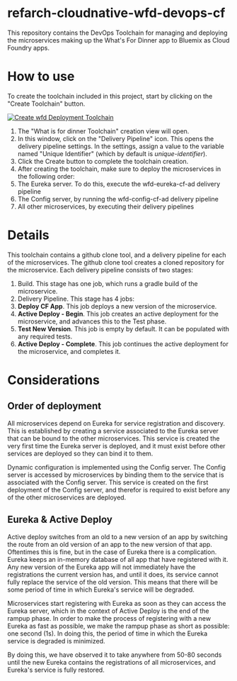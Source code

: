 # refarch-cloudnative-wfd-devops-cf

This repository contains the DevOps Toolchain for managing and deploying the microservices making up the What's For Dinner app to Bluemix as Cloud Foundry apps.

# How to use

To create the toolchain included in this project, start by clicking on the "Create Toolchain" button.

[![Create wfd Deployment Toolchain](https://new-console.ng.bluemix.net/devops/graphics/create_toolchain_button.png)](https://new-console.ng.bluemix.net/devops/setup/deploy/?repository=https%3A//github.com/ibm-cloud-architecture/refarch-cloudnative-wfd-devops-cf)

1. The "What is for dinner Toolchain" creation view will open. 
2. In this window, click on the "Delivery Pipeline" icon. This opens the delivery pipeline settings. In the settings, assign a value to the variable named "Unique Identifier" (which by default is *unique-identifier*).
3. Click the Create button to complete the toolchain creation.
4. After creating the toolchain, make sure to deploy the microservices in the following order:
 4. The Eureka server. To do this, execute the wfd-eureka-cf-ad delivery pipeline
 5. The Config server, by running the wfd-config-cf-ad delivery pipeline
 6. All other microservices, by executing their delivery pipelines

# Details

This toolchain contains a github clone tool, and a delivery pipeline for each of the microservices.
The github clone tool creates a cloned repository for the microservice.
Each delivery pipeline consists of two stages:

1. Build. This stage has one job, which runs a gradle build of the microservice.
2. Delivery Pipeline. This stage has 4 jobs:
 1. **Deploy CF App**. This job deploys a new version of the microservice.
 2. **Active Deploy - Begin**. This job creates an active deployment for the microservice, and advances this to the Test phase.
 3. **Test New Version**. This job is empty by default. It can be populated with any required tests.
 4. **Active Deploy - Complete**. This job continues the active deployment for the microservice, and completes it. 

# Considerations
## Order of deployment
All microservices depend on Eureka for service registration and discovery. This is established by creating a service associated to the Eureka server that can be bound to the other microservices. This service is created the very first time the Eureka server is deployed, and it must exist before other services are deployed so they can bind it to them.

Dynamic configuration is implemented using the Config server. The Config server is accessed by microservices by binding them to the service that is associated with the Config server. This service is created on the first deployment of the Config server, and therefor is required to exist before any of the other microservices are deployed. 

## Eureka & Active Deploy

Active deploy switches from an old to a new version of an app by switching the route from an old version of an app to the new version of that app. Oftentimes this is fine, but in the case of Eureka there is a complication. Eureka keeps an in-memory database of all app that have registered with it. Any new version of the Eureka app will not immediately have the registrations the current version has, and until it does, its service cannot fully replace the service of the old version. This means that there will be some period of time in which Eureka's service will be degraded.

Microservices start registering with Eureka as soon as they can access the Eureka server, which in the context of Active Deploy is the end of the rampup phase. In order to make the process of registering with a new Eureka as fast as possible, we make the rampup phase as short as possible: one second (1s). In doing this, the period of time in which the Eureka service is degraded is  minimized.

By doing this, we have observed it to take anywhere from 50-80 seconds until the new Eureka contains the registrations of all microservices, and Eureka's service is fully restored.

